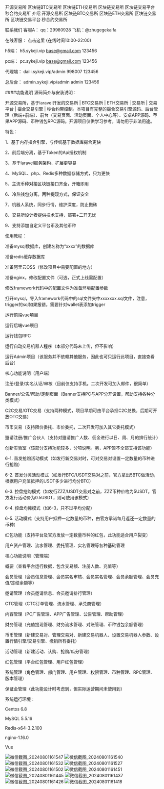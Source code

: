 开源交易所 区块链BTC交易所 区块链ETH交易所 区块链交易所 区块链交易平台 秒合约交易所
介绍
开源交易所 区块链BTC交易所 区块链ETH交易所 区块链交易所 区块链交易平台 秒合约交易所

联系我们 客服A： qq：29980928 飞机：@zhugegekaifa

在线客服： 点击这里 {在线时间10:00-22:00}

h5端：
h5.sykeji.vip
base@gmail.com
123456

pc端：
pc.sykeji.vip
base@gmail.com
123456

代理端：
daili.sykeji.vip/admin
998007
123456

总后台：
admin.sykeji.vip/admin
admin
123456

####功能说明 源码简介与安装说明：

开源交易所，基于laravel开发的交易所 | BTC交易所 | ETH交易所 | 交易所 | 交易平台 | 撮合交易引擎 | 秒合约带控制。本项目有完整的撮合交易引擎源码、后台管理（后端+前端）、前台（交易页面、活动页面、个人中心等）、安卓APP源码、苹果APP源码、币种钱包RPC源码。开源项目仅供学习参考，请勿用于非法用途。

特色：

1、基于内存撮合引擎，与传统基于数据库撮合更快

2、前后端分离，基于Token的Api授权机制

3、基于laravel服务架构，扩展更容易

4、MySQL、php、Redis多种数据存储方式，只为更快

5、主流币种对接区块链接口齐全，开箱即用

6、冷热钱包分离，两种提现方式，保证安全

7、机器人系统，同步行情，维护深度，防止搬砖

8、交易所设计者提供技术支持，部署+二开无忧

9、支持添加自定义平台币及其他币种

使用教程：

准备mysql数据库，创建名称为“xxxx”的数据库

准备redis缓存数据库

准备阿里云OSS（修改项目中需要配置的地方）

准备nginx，修改配置文件（可选，正式上线需配置）

修改framework代码中的配置文件为准备环境配置参数

打开mysql，导入framework代码中的sql文件夹中xxxxxxx.sql文件，注意，trigger的sql如果报错，需要针对wallet表添加trigger

运行前端vue项目

运行后端vue项目

运行钱包RPC

运行自动交易机器人程序（本部分代码未上传，但不影响）

运行Admin项目（该服务并不依赖其他服务，因此也可只运行此项目，直接查看后台）

核心功能说明（用户端）

注册/登录/实名认证/审核（目前仅支持手机，二次开发可加入邮件，很简单）

Banner/公告/帮助/定制页面（Banner支持PC与APP分开设置，帮助支持各种分类模式）

C2C交易/OTC交易（支持两种模式，项目早期可由平台承担C2C兑换，后期可开放OTC交易）

币币交易（支持限价委托、市价委托，二次开发可加入其它委托模式）

邀请注册/推广合伙人（支持对邀请推广人数、佣金进行以日、周、月的排行统计）

创新实验室（该部分支持功能较多，分项说明。另，APP暂不全部支持该功能）

6-1. 首发抢购活动模式（如发行新交易对时，可对交易对设置一定数量的币种进行抢购）

6-2. 首发分摊活动模式（如发行BTC/USDT交易对之前，官方拿出5BTC做活动，根据用户充值抵押的USDT多少进行均分BTC）

6-3. 控盘抢购模式（如发行ZZZ/USDT交易对之前，ZZZ币种价格为5USDT，官方发行活动价为0.5USDT，则可使用该模式）

6-4. 控盘均摊模式（如6-3，只不过平均分配）

6-5. 活动模式（支持用户抵押一定数量的币种，由官方承诺每月返还一定数量的币种）

红包功能（支持平台及官方发放一定数量币种的红包，此功能适合用户裂变）

用户资产管理、流水管理、委托管理、实名管理等各种基础管理

核心功能说明（管理端）

概要（查看平台运行数据，包含交易额、注册人数、充值等）

会员管理（会员信息管理、会员实名审核、会员实名管理、会员余额管理、会员充值/冻结余额等）

邀请管理（会员邀请信息、会员邀请排行管理）

CTC管理（CTC订单管理、流水管理、承兑商管理）

内容管理（PC广告管理、APP广告管理、公告管理、帮助管理）

财务管理（充值提现管理、财务流水管理、对账管理、币种钱包余额管理）

币币管理（新建交易对、管理交易对、新建交易机器人、设置交易机器人参数、设置行情引擎/交易引擎、撤销所有委托）

活动管理（新建活动、认购、抢购/瓜分管理）

红包管理（平台红包管理、用户红包管理）

系统管理（角色管理、部门管理、用户管理、权限管理、币种管理、RPC管理、版本管理）

保证金管理（此功能设计时考虑到，但实际运营期间未使用到）

系统运行环境：

Centos 6.8

MySQL 5.5.16


Redis-x64-3.2.100

nginx-1.16.0

Vue

![微信截图_20240801161547](https://github.com/user-attachments/assets/a6f24bc3-3714-4637-8dbe-fd0476da94bf)
![微信截图_20240801161540](https://github.com/user-attachments/assets/663a90fa-3675-4f87-9aba-5f935ce4f863)
![微信截图_20240801161532](https://github.com/user-attachments/assets/ceb10449-f493-4111-b86b-061d36b7ee36)
![微信截图_20240801161527](https://github.com/user-attachments/assets/1a0beefd-4107-45d4-8d1e-49b5b9c1ddcd)
![微信截图_20240801161502](https://github.com/user-attachments/assets/834cdec5-4a52-4708-aed5-c09fd10222a0)
![微信截图_20240801161451](https://github.com/user-attachments/assets/a5b642c0-20d1-4868-a938-50330145dc66)
![微信截图_20240801161445](https://github.com/user-attachments/assets/96bf2650-d4b0-4336-b80c-008eceae1288)
![微信截图_20240801161437](https://github.com/user-attachments/assets/49538656-7909-4295-b2e1-d4e302ef408e)
![微信截图_20240801161426](https://github.com/user-attachments/assets/bb925cda-287f-4358-afcd-4793c1ad4637)
![微信截图_20240801161418](https://github.com/user-attachments/assets/596bdb6c-322d-478c-ab40-11477d1d4426)
